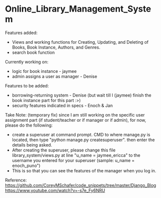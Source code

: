 # Online_Library_Management_System

Features added:
- Views and working functions for Creating, Updating, and Deleting of Books, Book Instance, Authors, and Genres.
- search book function

Currently working on:
- logic for book instance - jaymee
- admin assigns a user as manager - Denise

Features to be added:
- borrowing-returning system - Denise (but wait till I (jaymee) finish the book instance part for this part :>)
- security features indicated in specs - Enoch & Jan


Take Note:
(temporary fix)
since I am still working on the specific user assignment part (if student/teacher or if manager or if admin), for now, please do the following:
- create a superuser at command prompt. CMD to where manage.py is located, then type "python manage.py createsuperuser". then enter the details being asked.
- After creating the superuser, please change this file library_system/views.py at line "u_name = jaymee_ericca" to the username you entered for your superuser (sample: u_name = enoch_puno")
- This is so that you can see the features of the manager when you log in.

Reference:
https://github.com/CoreyMSchafer/code_snippets/tree/master/Django_Blog
https://www.youtube.com/watch?v=-s7e_Fy6NRU
